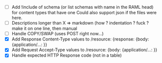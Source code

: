 - [ ] Add !include of schema (or list schemas with name in the RAML head) for content types that have one
      Could also support json if the files were here.
- [ ] Descriptions longer than X => markdown (how ? indentation ? fuck ? make it on one line, then manual
- [ ] Handle COPY/SWAP (uses POST right now...)
- [x] Add Response Content-Type values to /resource: {response: {body: {application/...: }}
- [x] Add Request Accept-Type values to /resource: {body: {application/...: }}
- [x] Handle expected HTTP Response code (not in a table)
